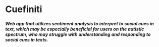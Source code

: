 # Cuefiniti
<h5> Web app that utilizes sentiment analysis to interpret to social cues in text, which may be especially beneficial for users on the autistic spectrum, who may struggle with understanding and responding to social cues in texts.<h5>
